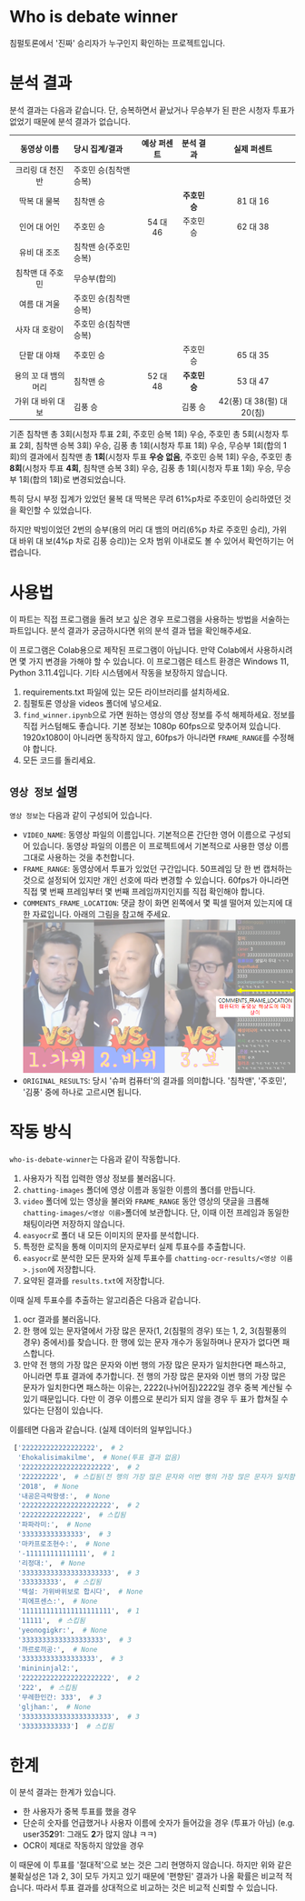 # Who is debate winner

침펄토론에서 '진짜' 승리자가 누구인지 확인하는 프로젝트입니다.

# 분석 결과

분석 결과는 다음과 같습니다. 단, 승복하면서 끝났거나 무승부가 된 판은 시청자 투표가 없었기 때문에 분석 결과가 없습니다.

|     동영상 이름     | 당시 집계/결과         | 예상 퍼센트 |      분석 결과      |        실제 퍼센트        |
| :------------------: | :--------------------- | :---------: | :-----------------: | :------------------------: |
|   크리링 대 천진반   | 주호민 승(침착맨 승복) |            |                    |                            |
|     딱복 대 물복     | 침착맨 승              |            | **주호민 승** |          81 대 16          |
|     인어 대 어인     | 주호민 승              |  54 대 46  |      주호민 승      |          62 대 38          |
|     유비 대 조조     | 침착맨 승(주호민 승복) |            |                    |                            |
|   침착맨 대 주호민   | 무승부(합의)           |            |                    |                            |
|     여름 대 겨울     | 주호민 승(침착맨 승복) |            |                    |                            |
|    사자 대 호랑이    | 주호민 승(침착맨 승복) |            |                    |                            |
|     단팥 대 야채     | 주호민 승              |            |      주호민 승      |          65 대 35          |
| 용의 꼬 대 뱀의 머리 | 침착맨 승              |  52 대 48  | **주호민 승** |          53 대 47          |
|  가위 대 바위 대 보  | 김풍 승                |            |       김풍 승       | 42(풍) 대 38(펄) 대 20(침) |

기존 침착맨 총 3회(시청자 투표 2회, 주호민 승복 1회) 우승, 주호민 총 5회(시청자 투표 2회, 침착맨 승복 3회) 우승, 김풍 총 1회(시청자 투표 1회) 우승, 무승부 1회(합의 1회)의 결과에서
침착맨 총 __1회__(시청자 투표 __우승 없음__, 주호민 승복 1회) 우승, 주호민 총 __8회__(시청자 투표 __4회__, 침착맨 승복 3회) 우승, 김풍 총 1회(시청자 투표 1회) 우승, 무승부 1회(합의 1회)로 변경되었습니다.

특히 당시 부정 집계가 있었던 물복 대 딱복은 무려 61%p차로 주호민이 승리하였던 것을 확인할 수 있었습니다.

하지만 박빙이었던 2번의 승부(용의 머리 대 뱀의 머리(6%p 차로 주호민 승리), 가위 대 바위 대 보(4%p 차로 김풍 승리))는 오차 범위 이내로도 볼 수 있어서 확언하기는 어렵습니다.

# 사용법

이 파트는 직접 프로그램을 돌려 보고 싶은 경우 프로그램을 사용하는 방법을 서술하는 파트입니다. 분석 결과가 궁금하시다면 위의 분석 결과 탭을 확인해주세요.

이 프로그램은 Colab용으로 제작된 프로그램이 아닙니다. 만약 Colab에서 사용하시려면 몇 가지 변경을 가해야 할 수 있습니다.
이 프로그램은 테스트 환경은 Windows 11, Python 3.11.4입니다. 기타 시스템에서 작동을 보장하지 않습니다.

1. requirements.txt 파일에 있는 모든 라이브러리를 설치하세요.
2. 침펄토론 영상을 videos 폴더에 넣으세요.
3. `find_winner.ipynb`으로 가면 원하는 영상의 영상 정보를 주석 해제하세요. 정보를 직접 커스텀해도 좋습니다.
   기본 정보는 1080p 60fps으로 맞추어져 있습니다. 1920x1080이 아니라면 동작하지 않고, 60fps가 아니라면 `FRAME_RANGE`를 수정해야 합니다.
4. 모든 코드를 돌리세요.

## `영상 정보` 설명

`영상 정보`는 다음과 같이 구성되어 있습니다.

* `VIDEO_NAME`: 동영상 파일의 이름입니다. 기본적으론 간단한 영어 이름으로 구성되어 있습니다. 동영상 파일의 이름은 이 프로젝트에서 기본적으로 사용한 영상 이름 그대로 사용하는 것을 추천합니다.
* `FRAME_RANGE`: 동영상에서 투표가 있었던 구간입니다. 50프레임 당 한 번 캡처하는 것으로 설정되어 있지만 개인 선호에 따라 변경할 수 있습니다.
  60fps가 아니라면 직접 몇 번째 프레임부터 몇 번째 프레임까지인지를 직접 확인해야 합니다.
* `COMMENTS_FRAME_LOCATION`: 댓글 창이 화면 왼쪽에서 몇 픽셀 떨어져 있는지에 대한 자료입니다. 아래의 그림을 참고해 주세요.
  ![](COMMENTS_FRAME_LOCATION_example.png)
* `ORIGINAL_RESULTS`: 당시 '슈퍼 컴퓨터'의 결과를 의미합니다. '침착맨', '주호민', '김풍' 중에 하나로 고르시면 됩니다.

# 작동 방식

`who-is-debate-winner`는 다음과 같이 작동합니다.

1. 사용자가 직접 입력한 영상 정보를 불러옵니다.
2. `chatting-images` 폴더에 영상 이름과 동일한 이름의 폴더를 만듭니다.
3. `video` 폴더에 있는 영상을 불러와 `FRAME_RANGE` 동안 영상의 댓글을 크롭해 `chatting-images/<영상 이름>`폴더에 보관합니다. 단, 이때 이전 프레임과 동일한 채팅이라면 저장하지 않습니다.
4. `easyocr`로 폴더 내 모든 이미지의 문자를 분석합니다.
5. 특정한 로직을 통해 이미지의 문자로부터 실제 투표수를 추출합니다.
6. `easyocr`로 분석한 모든 문자와 실제 투표수를 `chatting-ocr-results/<영상 이름>.json`에 저장합니다.
7. 요약된 결과를 `results.txt`에 저장합니다.

이때 실제 투표수를 추출하는 알고리즘은 다음과 같습니다.

1. ocr 결과를 불러옵니다.
2. 한 행에 있는 문자열에서 가장 많은 문자(1, 2(침펄의 경우) 또는 1, 2, 3(침펄풍의 경우) 중에서)를 찾습니다.
   한 행에 있는 문자 개수가 동일하며나 문자가 없다면 패스합니다.
3. 만약 전 행의 가장 많은 문자와 이번 행의 가장 많은 문자가 일치한다면 패스하고, 아니라면 투표 결과에 추가합니다.
   전 행의 가장 많은 문자와 이번 행의 가장 많은 문자가 일치한다면 패스하는 이유는, 2222(나뉘어짐)2222일 경우 중복 계산될 수 있기 때문입니다. 다만 이 경우 이름으로 분리가 되지 않을 경우 두 표가 합쳐질 수 있다는 단점이 있습니다.

이를테면 다음과 같습니다. (실제 데이터의 일부입니다.)

```python
 ['222222222222222222',  # 2
  'Ehokalisimakilme',  # None(투표 결과 없음)
  '2222222222222222222222',  # 2
  '222222222',  # 스킵됨(전 행의 가장 많은 문자와 이번 행의 가장 많은 문자가 일치함)
  '2018',  # None
  '내공은극락왕생:',  # None
  '2222222222222222222222',  # 2
  '222222222222222',  # 스킵됨
  '파파라미:',  # None
  '333333333333333',  # 3
  '마카프로조현수:',  # None
  '-111111111111111',  # 1
  '리정대:',  # None
  '3333333333333333333333',  # 3
  '333333333',  # 스킵됨
  '텍설: 가위바위보로 합시다',  # None
  '피에프센스:',  # None
  '1111111111111111111111',  # 1
  '11111',  # 스킵됨
  'yeonogigkr:',  # None
  '33333333333333333333',  # 3
  '까르로끼공:',  # None
  '333333333333333333',  # 3
  'minininjal2:',
  '2222222222222222222222',  # 2
  '222',  # 스킵됨
  '무레한인간: 333',  # 3
  'gljhan:',  # None
  '3333333333333333333333',  # 3
  '333333333333']  # 스킵됨
```

# 한계

이 분석 결과는 한계가 있습니다.

* 한 사용자가 중복 투표를 했을 경우
* 단순히 숫자를 언급했거나 사용자 이름에 숫자가 들어갔을 경우 (투표가 아님)
  (e.g. user35**2**91: 그래도 **2**가 많지 않냐 ㅋㅋ)
* OCR이 제대로 작동하지 않았을 경우

이 때문에 이 투표를 '절대적'으로 보는 것은 그리 현명하지 않습니다. 하지만 위와 같은 불확실성은 1과 2, 3이 모두 가지고 있기 때문에 '편향된' 결과가 나올 확률은 비교적 적습니다. 따라서 투표 결과를 상대적으로 비교하는 것은 비교적 신뢰할 수 있습니다.
